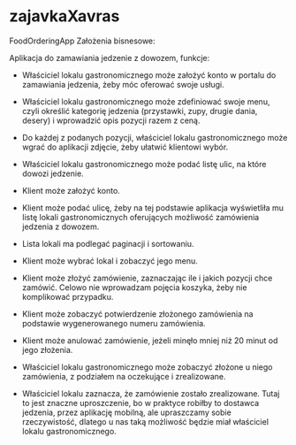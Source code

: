 # zajavkaXavras
FoodOrderingApp
Założenia bisnesowe:

Aplikacja do zamawiania jedzenie z dowozem, funkcje:

- Właściciel lokalu gastronomicznego może założyć konto w portalu do zamawiania jedzenia, żeby móc oferować swoje usługi.
  
- Właściciel lokalu gastronomicznego może zdefiniować swoje menu, czyli określić kategorię jedzenia (przystawki, zupy, drugie dania, desery) i wprowadzić opis pozycji razem z ceną.
  
- Do każdej z podanych pozycji, właściciel lokalu gastronomicznego może wgrać do aplikacji zdjęcie, żeby ułatwić klientowi wybór.
  
- Właściciel lokalu gastronomicznego może podać listę ulic, na które dowozi jedzenie.
  
- Klient może założyć konto.
  
- Klient może podać ulicę, żeby na tej podstawie aplikacja wyświetliła mu listę lokali gastronomicznych oferujących możliwość zamówienia jedzenia z dowozem.
  
- Lista lokali ma podlegać paginacji i sortowaniu.
  
- Klient może wybrać lokal i zobaczyć jego menu.
  
- Klient może złożyć zamówienie, zaznaczając ile i jakich pozycji chce zamówić. Celowo nie wprowadzam pojęcia koszyka, żeby nie komplikować przypadku.
  
- Klient może zobaczyć potwierdzenie złożonego zamówienia na podstawie wygenerowanego numeru zamówienia.
  
- Klient może anulować zamówienie, jeżeli minęło mniej niż 20 minut od jego złożenia.
  
- Właściciel lokalu gastronomicznego może zobaczyć złożone u niego zamówienia, z podziałem na oczekujące i zrealizowane.
  
- Właściciel lokalu zaznacza, że zamówienie zostało zrealizowane. Tutaj to jest znaczne uproszczenie, bo w praktyce robiłby to dostawca jedzenia, przez aplikację mobilną, ale upraszczamy sobie rzeczywistość, dlatego u nas taką możliwość będzie miał właściciel lokalu gastronomicznego.


